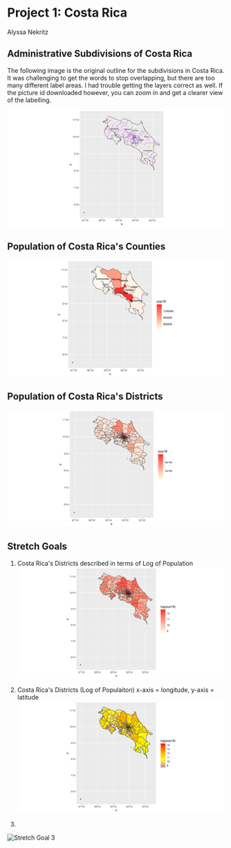 # Project 1: Costa Rica
Alyssa Nekritz

## Administrative Subdivisions of Costa Rica
The following image is the original outline for the subdivisions in Costa Rica. It was challenging to get the words to stop overlapping, but there are too many different label areas. I had trouble getting the layers correct as well. If the picture id downloaded however, you can zoom in and get a clearer view of the labelling.

![Costa Rica Subdivisions](costa_rica_homework.png)

## Population of Costa Rica's Counties

![Costa Rica County Population](cri_pop19.png)

## Population of Costa Rica's Districts

![Costa Rica District Population](cri_pop19_adm2.png)

## Stretch Goals

1. Costa Rica's Districts described in terms of Log of Population
![Stretch Goal 1](cri_pop19_logpop.png)

2. Costa Rica's Districts (Log of Populaiton) x-axis = longitude, y-axis = latitude
![Stretch Goal 2](cri_pop19_str2.png)

3.
![Stretch Goal 3](cri_pop19_str3.png)
